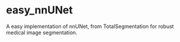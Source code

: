 # easy_nnUNet
A easy implementation of nnUNet, from TotalSegmentation for robust medical image segmentation.
